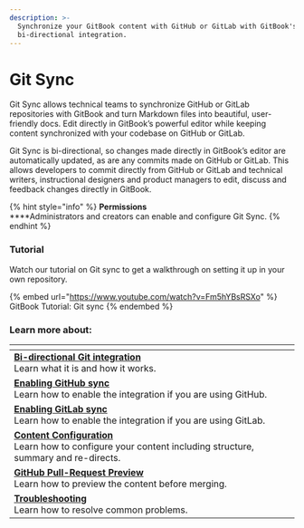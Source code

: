 ```yaml
---
description: >-
  Synchronize your GitBook content with GitHub or GitLab with GitBook's
  bi-directional integration.
---
```


# Git Sync

Git Sync allows technical teams to synchronize GitHub or GitLab repositories with GitBook and turn Markdown files into beautiful, user-friendly docs. Edit directly in GitBook’s powerful editor while keeping content synchronized with your codebase on GitHub or GitLab.

Git Sync is bi-directional, so changes made directly in GitBook’s editor are automatically updated, as are any commits made on GitHub or GitLab. This allows developers to commit directly from GitHub or GitLab and technical writers, instructional designers and product managers to edit, discuss and feedback changes directly in GitBook.&#x20;

{% hint style="info" %}
**Permissions**\
****Administrators and creators can enable and configure Git Sync.
{% endhint %}

### Tutorial

Watch our tutorial on Git sync to get a walkthrough on setting it up in your own repository.

{% embed url="https://www.youtube.com/watch?v=Fm5hYBsRSXo" %}
GitBook Tutorial: Git sync
{% endembed %}

### Learn more about:&#x20;

<table data-view="cards"><thead><tr><th></th></tr></thead><tbody><tr><td><a href="bi-directional-git-integration.md"><strong>Bi-directional Git integration</strong></a><br>Learn what it is and how it works.</td></tr><tr><td><a href="enabling-github-sync.md"><strong>Enabling GitHub sync</strong></a><br>Learn how to enable the integration if you are using GitHub.</td></tr><tr><td><a href="enabling-gitlab-sync.md"><strong>Enabling GitLab sync</strong></a><br>Learn how to enable the integration if you are using GitLab.</td></tr><tr><td><a href="content-configuration.md"><strong>Content Configuration</strong></a><br>Learn how to configure your content including structure, summary and re-directs.</td></tr><tr><td><a href="github-pull-request-preview.md"><strong>GitHub Pull-Request Preview</strong></a><br>Learn how to preview the content before merging.</td></tr><tr><td><a href="troubleshooting.md"><strong>Troubleshooting</strong></a><br>Learn how to resolve common problems.</td></tr></tbody></table>

